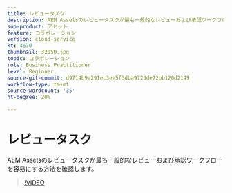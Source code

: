 ```yaml
---
title: レビュータスク
description: AEM Assetsのレビュータスクが最も一般的なレビューおよび承認ワークフローを容易にする方法を確認します。
sub-product: アセット
feature: コラボレーション
version: cloud-service
kt: 4670
thumbnail: 32050.jpg
topic: コラボレーション
role: Business Practitioner
level: Beginner
source-git-commit: d9714b9a291ec3ee5f3dba9723de72bb120d2149
workflow-type: tm+mt
source-wordcount: '35'
ht-degree: 20%

---
```



# レビュータスク

AEM Assetsのレビュータスクが最も一般的なレビューおよび承認ワークフローを容易にする方法を確認します。

>[!VIDEO](https://video.tv.adobe.com/v/32050/?quality=12&learn=on&hidetitle=true)